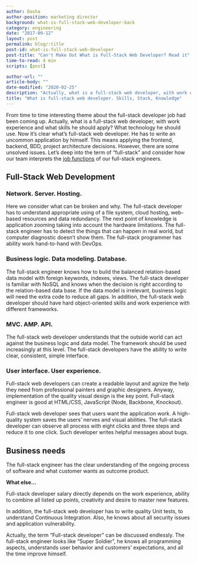 ```yaml
---
author: Dasha
author-position: marketing director
background: what-is-full-stack-web-developer-back
category: engineering
date: "2017-09-12"
layout: post
permalink: blog/:title
post-id: what-is-full-stack-web-developer
post-title: "Can't Make Out What is Full-Stack Web Developer? Read it"
time-to-read: 4 min
scripts: [post]

author-url: ""
article-body: ""
date-modified: "2020-02-25"
description: "Actually, what is a full-stack web developer, with work experience and what skills he should apply?"
title: "What is full-stack web developer. Skills, Stack, Knowledge"
---
```


From time to time interesting theme about the full-stack developer job had been coming up. Actually, what is a full-stack web developer, with work experience and what skills he should apply? What technology he should use. Now it’s clear what’s full-stack web developer. He has to write an uncommon application by himself. This means applying the frontend, backend, BDD, project architecture decisions. However, there are some unsolved issues. Let’s deep into the term of “full-stack” and consider how our team interprets the [job functions](https://active-bridge.com/services) of our full-stack engineers. 

## Full-Stack Web Development

### Network. Server. Hosting.

Here we consider what can be broken and why. The full-stack developer has to understand appropriate using of a file system, cloud hosting, web-based resources and data redundancy. The next point of knowledge is application zooming taking into account the hardware limitations. The full-stack engineer has to detect the things that can happen in real world, but computer diagnostic doesn’t show them. The full-stack programmer has ability work hand-to-hand with DevOps.

### Business logic. Data modeling. Database.

The full-stack engineer knows how to build the balanced relation-based data model with foreign keywords, indexes, views. The full-stack developer is familiar with NoSQL and knows when the decision is right according to the relation-based data base. If the data model is irrelevant, business logic will need the extra code to reduce all gaps. In addition, the full-stack web developer should have hard object-oriented skills and work experience with different frameworks.  

### MVC. AMP. API.

The full-stack web developer understands that the outside world can act against the business logic and data model. The framework should be used increasingly at this level. The full-stack developers have the ability to write clear, consistent, simple interface.   

### User interface. User experience.

Full-stack web developers can create a readable layout and agnize the help they need from professional painters and graphic designers. Anyway, implementation of the quality visual design is the key point. Full-stack engineer is good at HTML/CSS, JavaScript (Node, Backbone, Knockout).

Full-stack web developer sees that users want the application work. A high-quality system saves the users’ nerves and visual abilities. The full-stack developer can observe all process with eight clicks and three steps and reduce it to one click. Such developer writes helpful messages about bugs.

## Business needs

The full-stack engineer has the clear understanding of the ongoing process of software and what customer wants as outcome product.

**What else…**

Full-stack developer salary directly depends on the work experience, ability to combine all listed up points, creativity and desire to master new features.

In addition, the full-stack web developer has to write quality Unit tests, to understand Continuous Integration. Also, he knows about all security issues and application vulnerability. 

Actually, the term “Full-stack developer” can be discussed endlessly. The full-stack engineer looks like “Super Soldier”,  he knows all programming aspects, understands user behavior and customers’ expectations, and all the time improve himself.   
